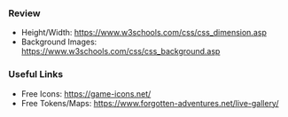 ### Review

- Height/Width: https://www.w3schools.com/css/css_dimension.asp
- Background Images: https://www.w3schools.com/css/css_background.asp

### Useful Links

- Free Icons: https://game-icons.net/
- Free Tokens/Maps: https://www.forgotten-adventures.net/live-gallery/
